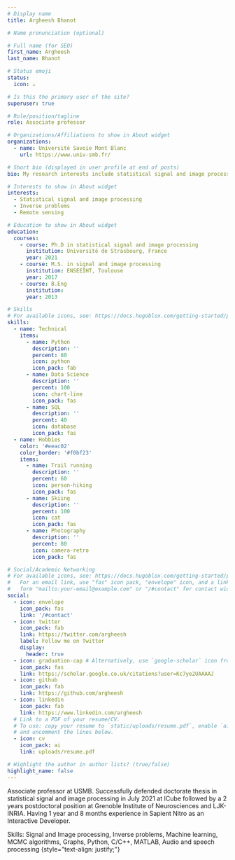 ```yaml
---
# Display name
title: Argheesh Bhanot

# Name pronunciation (optional)

# Full name (for SEO)
first_name: Argheesh
last_name: Bhanot

# Status emoji
status:
  icon: ☕️

# Is this the primary user of the site?
superuser: true

# Role/position/tagline
role: Associate professor 

# Organizations/Affiliations to show in About widget
organizations:
  - name: Université Savoie Mont Blanc
    url: https://www.univ-smb.fr/

# Short bio (displayed in user profile at end of posts)
bio: My research interests include statistical signal and image processing, source separation, graphs and remote sensing.

# Interests to show in About widget
interests:
  - Statistical signal and image processing
  - Inverse problems
  - Remote sensing

# Education to show in About widget
education:
  courses:
    - course: Ph.D in statistical signal and image processing
      institution: Université de Strasbourg, France
      year: 2021
    - course: M.S. in signal and image processing
      institution: ENSEEIHT, Toulouse
      year: 2017
    - course: B.Eng
      institution: 
      year: 2013

# Skills
# For available icons, see: https://docs.hugoblox.com/getting-started/page-builder/#icons
skills:
  - name: Technical
    items:
      - name: Python
        description: ''
        percent: 80
        icon: python
        icon_pack: fab
      - name: Data Science
        description: ''
        percent: 100
        icon: chart-line
        icon_pack: fas
      - name: SQL
        description: ''
        percent: 40
        icon: database
        icon_pack: fas
  - name: Hobbies
    color: '#eeac02'
    color_border: '#f0bf23'
    items:
      - name: Trail running
        description: ''
        percent: 60
        icon: person-hiking
        icon_pack: fas
      - name: Skiing
        description: ''
        percent: 100
        icon: cat
        icon_pack: fas
      - name: Photography
        description: ''
        percent: 80
        icon: camera-retro
        icon_pack: fas

# Social/Academic Networking
# For available icons, see: https://docs.hugoblox.com/getting-started/page-builder/#icons
#   For an email link, use "fas" icon pack, "envelope" icon, and a link in the
#   form "mailto:your-email@example.com" or "/#contact" for contact widget.
social:
  - icon: envelope
    icon_pack: fas
    link: '/#contact'
  - icon: twitter
    icon_pack: fab
    link: https://twitter.com/argheesh
    label: Follow me on Twitter
    display:
      header: true
  - icon: graduation-cap # Alternatively, use `google-scholar` icon from `ai` icon pack
    icon_pack: fas
    link: https://scholar.google.co.uk/citations?user=Kc7ye2UAAAAJ
  - icon: github
    icon_pack: fab
    link: https://github.com/argheesh
  - icon: linkedin
    icon_pack: fab
    link: https://www.linkedin.com/argheesh
  # Link to a PDF of your resume/CV.
  # To use: copy your resume to `static/uploads/resume.pdf`, enable `ai` icons in `params.yaml`,
  # and uncomment the lines below.
  - icon: cv
    icon_pack: ai
    link: uploads/resume.pdf

# Highlight the author in author lists? (true/false)
highlight_name: false
---
```


Associate professor at USMB. Successfully defended doctorate thesis in statistical signal and image processing in July 2021 at ICube followed by a 2 years postdoctoral position at Grenoble Institute of Neurosciences and LJK-INRIA. Having 1 year and 8 months experience in Sapient Nitro as an Interactive Developer. 

Skills: Signal and Image processing, Inverse problems, Machine learning, MCMC algorithms, Graphs, Python, C/C++, MATLAB, Audio and speech processing
{style="text-align: justify;"}
